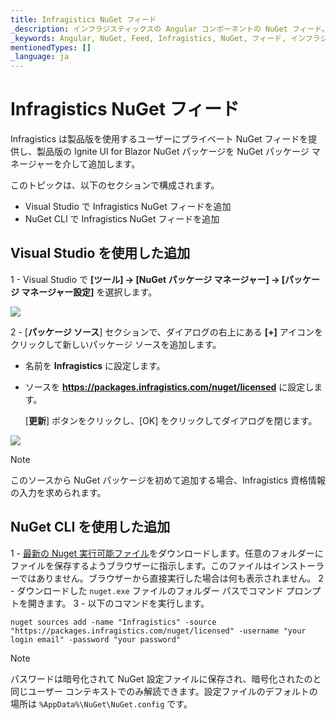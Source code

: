 ```yaml
---
title: Infragistics NuGet フィード
_description: インフラジスティックスの Angular コンポーネントの NuGet フィード。
_keywords: Angular, NuGet, Feed, Infragistics, NuGet, フィード, インフラジスティックス
mentionedTypes: []
_language: ja
---
```


# Infragistics NuGet フィード

Infragistics は製品版を使用するユーザーにプライベート NuGet フィードを提供し、製品版の Ignite UI for Blazor NuGet パッケージを NuGet パッケージ マネージャーを介して追加します。

このトピックは、以下のセクションで構成されます。

-   Visual Studio で Infragistics NuGet フィードを追加
-   NuGet CLI で Infragistics NuGet フィードを追加

## Visual Studio を使用した追加

1 - Visual Studio で **[ツール] → [NuGet パッケージ マネージャー] → [パッケージ マネージャー設定]** を選択します。

<img src="../images/nuget-package-manager-setting-menu-item.jpg" />

2 - [**パッケージ ソース**] セクションで、ダイアログの右上にある **[+]** アイコンをクリックして新しいパッケージ ソースを追加します。

-   名前を **Infragistics** に設定します。
-   ソースを **<https://packages.infragistics.com/nuget/licensed>** に設定します。

    [**更新**] ボタンをクリックし、[OK] をクリックしてダイアログを閉じます。

<img src="../images/nuget-package-manager-package-sources-ig-server.jpg" />

> [!Note]
> このソースから NuGet パッケージを初めて追加する場合、Infragistics 資格情報の入力を求められます。

## NuGet CLI を使用した追加

1 - [最新の Nuget 実行可能ファイル](https://dist.nuget.org/win-x86-commandline/latest/nuget.exe)をダウンロードします。任意のフォルダーにファイルを保存するようブラウザーに指示します。このファイルはインストーラーではありません。ブラウザーから直接実行した場合は何も表示されません。
2 - ダウンロードした `nuget.exe` ファイルのフォルダー パスでコマンド プロンプトを開きます。
3 - 以下のコマンドを実行します。

    nuget sources add -name "Infragistics" -source "https://packages.infragistics.com/nuget/licensed" -username "your login email" -password "your password"

> [!Note]
> パスワードは暗号化されて NuGet 設定ファイルに保存され、暗号化されたのと同じユーザー コンテキストでのみ解読できます。設定ファイルのデフォルトの場所は `%AppData%\NuGet\NuGet.config` です。
